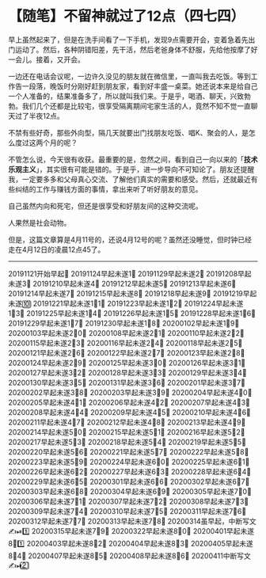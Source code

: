 # 【随笔】不留神就过了12点（四七四）

早上虽然起来了，但是在洗手间看了一下手机，发现9点需要开会，变着急着先出门运动了。然后，各种阴错阳差，先干活，然后老爸身体不舒服，先给他按摩了好一会儿。接着，又开会。

一边还在电话会议呢，一边许久没见的朋友就在微信里，一直叫我去吃饭。等到工作告一段落，晚饭时分刚好赶到朋友家，看到好丰盛一桌菜。她还说本来是给自己一个人准备的，结果准备多了，所以就叫我们来。于是乎，喝酒、聊天，兴致勃勃。我们几个还都是比较宅，很享受隔离期间宅家生活的人，竟然不知不觉一直聊天过了半夜12点。

不禁有些好奇，那些外向型，隔几天就要出门找朋友吃饭、唱K、聚会的人，是怎么度过这两个月的呢？

不管怎么说，今天很有收获。最重要的是，忽然之间，看到自己一向以来的「**技术乐观主义**」，其实很有可能是错的。于是乎，进一步导向不可知论了。朋友还提醒我，一定要多多和父母真心交流、了解他们真实的需要和感受。然后，还就最近有些纠结的工作与赚钱方面的事情，拿出来听了听好朋友的意见。

自己虽然内向和死宅，但还是很享受和好朋友间的这种交流呢。

人果然是社会动物。

但是，这篇文章算是4月11号的，还说4月12号的呢？虽然还没睡觉，但时钟已经走在4月12日的凌晨12点45了。

----

20191121开始早起💪
20191124早起未遂1⃣️
20191129早起未遂2⃣️
20191208早起未遂3⃣️
20191210早起未遂4⃣️
20191212早起未遂5⃣️
20191213早起未遂6⃣️
20191214早起未遂7⃣️
20191215早起未遂8⃣️
20191218早起未遂9⃣️
20191219早起未遂🔟
20191221早起未遂1⃣️1⃣️
20191223早起未遂1⃣️2⃣️
20191224早起未遂1⃣️3⃣️
20191225早起未遂1⃣️4⃣️
20191226早起未遂1⃣️5⃣️
20191228早起未遂1⃣️6⃣️
20191229早起未遂1⃣️7⃣️
20191230早起未遂1⃣️8⃣️
20200102早起未遂1⃣️9⃣️
20200103早起未遂2⃣️0⃣️
20200108早起未遂2⃣️1⃣️
20200110早起未遂2⃣️2⃣️
20200115早起未遂2⃣️3⃣️
20200116早起未遂2⃣️4⃣️
20200118早起未遂2⃣️5⃣️
20200121早起未遂2⃣️6⃣️
20200122早起未遂2⃣️7⃣️
20200123早起未遂2⃣️8⃣️
20200124早起未遂2⃣️9⃣️
20200125早起未遂3⃣️0⃣️
20200126早起未遂3⃣️1⃣️
20200127早起未遂3⃣️2⃣️
20200128早起未遂3⃣️3⃣️
20200129早起未遂3⃣️4⃣️
20200130早起未遂3⃣️5⃣️
20200131早起未遂3⃣️6⃣️
20200201早起未遂3⃣️7⃣️
20200202早起未遂3⃣️8⃣️
20200203早起未遂3⃣️9⃣️
20200204早起未遂4⃣️0⃣️
20200205早起未遂4⃣️1⃣️
20200206早起未遂4⃣️2⃣️
20200207早起未遂4⃣️3⃣️
20200208早起未遂4⃣️4⃣️
20200209早起未遂4⃣️5⃣️
20200210早起未遂4⃣️6⃣️
20200211早起未遂4⃣️7⃣️
20200212早起未遂4⃣️8⃣️
20200213早起未遂4⃣️9⃣️
20200214早起未遂5⃣️0⃣️
20200215早起未遂5⃣️1⃣️
20200216早起未遂5⃣️2⃣️
20200217早起未遂5⃣️3⃣️
20200218早起未遂5⃣️4⃣️
20200219早起未遂5⃣️5⃣️
20200220早起未遂5⃣️6⃣️
20200221早起未遂5⃣️7⃣️
20200222早起未遂5⃣️8⃣️
20200223早起未遂5⃣️9⃣️
20200224早起未遂6⃣️0⃣️
20200225早起未遂6⃣️1⃣️
20200226早起未遂6⃣️2⃣️
20200227早起未遂6⃣️3⃣️
20200228早起未遂6⃣️4⃣️
20200229早起未遂6⃣️5⃣️
20200301早起未遂6⃣️6⃣️
20200302早起未遂6⃣️7⃣️
20200303早起未遂6⃣️8⃣️
20200304早起未遂6⃣️9⃣️
20200305早起未遂7⃣️0⃣️
20200306早起未遂7⃣️1⃣️
20200307早起未遂7⃣️2⃣️
20200308早起未遂7⃣️3⃣️
20200309早起未遂7⃣️4⃣️
20200310早起未遂7⃣️5⃣️
20200311早起未遂7⃣️6⃣️
20200312早起未遂7⃣️7⃣️
20200313早起未遂7⃣️8⃣️
20200314虽早起，中断写文✍️⏯1️⃣
20200315早起未遂7⃣️9⃣️
20200322早起未遂8⃣️0⃣️
20200401早起未遂8⃣️1️⃣
20200403早起未遂8⃣️2⃣️
20200404早起未遂8⃣️3⃣️
20200405早起未遂8⃣️4⃣️
20200407早起未遂8⃣️5⃣️
20200408早起未遂8⃣️6⃣️
20200411中断写文✍️⏯2⃣️

